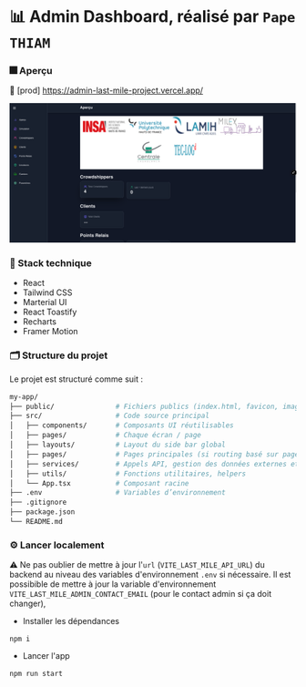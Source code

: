 # 📊 Admin Dashboard, réalisé par `Pape THIAM`

### 🎆 Aperçu

🔴 [prod] <https://admin-last-mile-project.vercel.app/>

![alt text](readme-images/admin-last-mile-overview.png)

### 🧰 Stack technique

- React
- Tailwind CSS
- Marterial UI
- React Toastify
- Recharts
- Framer Motion

### 🗂️ Structure du projet

Le projet est structuré comme suit  :

```bash
my-app/
├── public/               # Fichiers publics (index.html, favicon, images, icônes , styles globaux)
├── src/                  # Code source principal
│   ├── components/       # Composants UI réutilisables
│   ├── pages/            # Chaque écran / page 
│   ├── layouts/          # Layout du side bar global
│   ├── pages/            # Pages principales (si routing basé sur pages)
│   ├── services/         # Appels API, gestion des données externes et state
│   ├── utils/            # Fonctions utilitaires, helpers
│   └── App.tsx           # Composant racine
├── .env                  # Variables d’environnement
├── .gitignore
├── package.json
└── README.md

```

### ⚙️ Lancer localement

⚠️ Ne pas oublier de mettre à jour l'`url` (`VITE_LAST_MILE_API_URL`) du backend au niveau des variables d'environnement `.env` si nécessaire. Il est possibible de mettre à jour la variable d'environnement `VITE_LAST_MILE_ADMIN_CONTACT_EMAIL` (pour le contact admin si ça doit changer),

- Installer les dépendances

```shell
npm i
```

- Lancer l'app

```shell
npm run start
```
